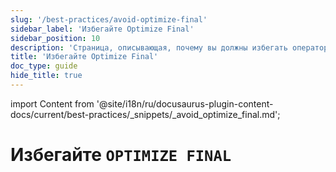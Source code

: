 ```yaml
---
slug: '/best-practices/avoid-optimize-final'
sidebar_label: 'Избегайте Optimize Final'
sidebar_position: 10
description: 'Страница, описывающая, почему вы должны избегать оператора OPTIMIZE'
title: 'Избегайте Optimize Final'
doc_type: guide
hide_title: true
---
```

import Content from '@site/i18n/ru/docusaurus-plugin-content-docs/current/best-practices/_snippets/_avoid_optimize_final.md';


# Избегайте `OPTIMIZE FINAL`

<Content />
